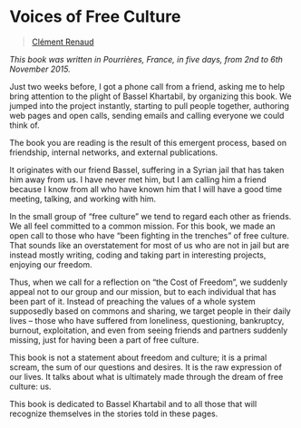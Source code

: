 # Voices of Free Culture

> [Clément Renaud](appendix/attributions.html#clement-renaud)


_This book was written in Pourrières, France, in five days, from 2nd to 6th November 2015._


Just two weeks before, I got a phone call from a friend, asking me to
help bring attention to the plight of Bassel Khartabil, by organizing
this book. We jumped into the project instantly, starting to pull
people together, authoring web pages and open calls, sending emails
and calling everyone we could think of.

The book you are reading is the result of this emergent process, based
on friendship, internal networks, and external publications.

It originates with our friend Bassel, suffering in a Syrian jail that
has taken him away from us. I have never met him, but I am calling him
a friend because I know from all who have known him that I will have a
good time meeting, talking, and working with him.

In the small group of “free culture” we tend to regard each other as
friends. We all feel committed to a common mission. For this book, we
made an open call to those who have “been fighting in the trenches” of free
culture. That sounds like an overstatement for most of us who are not
in jail but are instead mostly writing, coding and taking part in
interesting projects, enjoying our freedom.

Thus, when we call for a reflection on “the Cost of Freedom”, we
suddenly appeal not to our group and our mission, but to each
individual that has been part of it. Instead of preaching the values
of a whole system supposedly based on commons and sharing, we target
people in their daily lives – those who have suffered from loneliness,
questioning, bankruptcy, burnout, exploitation, and even from seeing
friends and partners suddenly missing, just for having been a part of
free culture.

This book is not a statement about freedom and culture; it is a primal
scream, the sum of our questions and desires. It is the raw expression
of our lives. It talks about what is ultimately made through the dream
of free culture: us.

This book is dedicated to Bassel Khartabil and to all those
that will recognize themselves in the stories told in these pages.
